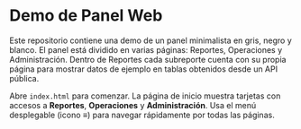 # Demo de Panel Web

Este repositorio contiene una demo de un panel minimalista en gris, negro y blanco. El panel está dividido en varias páginas: Reportes, Operaciones y Administración. Dentro de Reportes cada subreporte cuenta con su propia página para mostrar datos de ejemplo en tablas obtenidos desde un API pública.

Abre `index.html` para comenzar. La página de inicio muestra tarjetas con accesos
a **Reportes**, **Operaciones** y **Administración**. Usa el menú
desplegable (icono ≡) para navegar rápidamente por todas las páginas.

